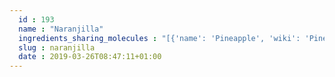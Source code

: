 ```yaml
---
  id : 193
  name : "Naranjilla"
  ingredients_sharing_molecules : "[{'name': 'Pineapple', 'wiki': 'Pineapple', 'id': 206, 'category': 'Fruit', 'common_molecules': [89594, 5280443, 5280598, 6054, 17100, 7284, 527, 638278, 62572, 6072, 26447, 5363388, 644104, 5280511, 650, 5367719, 13144, 4788, 637775, 61020, 247, 8452, 853433, 638011, 1889, 15394, 5280445, 637566, 429065, 240, 33931, 22386, 5365811, 8130, 798, 6569, 441005, 6561, 7165, 637542, 441484, 107971, 11039, 10448, 31276, 338, 7288, 8723, 11552, 79803, 1110, 6050, 6986, 11124, 5318042, 31260, 2345, 5280863, 784, 8857, 439341, 7150, 1549026, 61641, 126, 998, 7847, 445070, 768, 8091, 323, 1183, 9862, 5281708, 637511, 5284503, 802, 180, 72, 61503, 643941, 999, 439246, 244, 5284639, 16821, 8768, 439263, 1130, 7824, 454, 107, 878, 12180, 444539, 18635, 8038, 7858, 10393, 5315892, 11509, 6184, 643779, 6251, 439533, 11128, 7654]}, {'name': 'Guava', 'wiki': 'Guava', 'id': 183, 'category': 'Fruit', 'common_molecules': [89594, 5280443, 5280598, 6054, 8908, 7284, 527, 638278, 62572, 6072, 26447, 5363388, 644104, 5280511, 650, 5367719, 13144, 4788, 637775, 61020, 247, 8452, 853433, 638011, 1889, 15394, 5280445, 17100, 637566, 429065, 240, 33931, 22386, 5365811, 8130, 798, 6569, 441005, 6561, 7165, 637542, 441484, 107971, 5284639, 10448, 31276, 338, 7288, 8723, 11552, 79803, 1110, 6050, 6986, 11124, 5318042, 31260, 2345, 5280863, 784, 8857, 439341, 7150, 1549026, 126, 998, 7847, 445070, 768, 323, 1183, 9862, 5281708, 637511, 5284503, 802, 180, 72, 61503, 643941, 999, 439246, 244, 16821, 8768, 439263, 1130, 7824, 454, 107, 878, 12180, 444539, 18635, 8038, 7858, 10393, 5315892, 11509, 6184, 643779, 6251, 439533, 11128, 7654]}, {'name': 'Papaya', 'wiki': 'Papaya', 'id': 196, 'category': 'Fruit', 'common_molecules': [89594, 5280443, 5280598, 6054, 8908, 7284, 527, 638278, 6072, 26447, 5363388, 644104, 5280511, 650, 5367719, 13144, 4788, 637775, 61020, 247, 8452, 853433, 638011, 1889, 15394, 5280445, 17100, 637566, 429065, 240, 33931, 22386, 5365811, 8130, 798, 6569, 441005, 6561, 7165, 637542, 441484, 107971, 11039, 10448, 31276, 338, 7288, 8723, 11552, 79803, 1110, 6050, 6986, 5318042, 31260, 2345, 5280863, 784, 8857, 439341, 7150, 1549026, 126, 998, 7847, 445070, 768, 8091, 323, 1183, 9862, 5281708, 637511, 5284503, 802, 180, 72, 61503, 643941, 999, 439246, 244, 5284639, 16821, 8768, 439263, 1130, 7824, 454, 107, 878, 12180, 444539, 18635, 8038, 7858, 10393, 5315892, 11509, 6184, 643779, 6251, 439533, 11128, 7654]}, {'name': 'Apple', 'wiki': 'Apple', 'id': 162, 'category': 'Fruit', 'common_molecules': [89594, 5280443, 5280598, 6054, 8908, 7284, 527, 638278, 6072, 26447, 5363388, 644104, 5280511, 650, 5367719, 13144, 4788, 637775, 61020, 247, 8452, 853433, 638011, 1889, 15394, 5280445, 17100, 637566, 429065, 240, 33931, 22386, 5365811, 8130, 798, 6569, 441005, 6561, 7165, 637542, 441484, 107971, 11039, 10448, 31276, 338, 7288, 8723, 11552, 79803, 1110, 6050, 6986, 5318042, 31260, 2345, 5280863, 784, 8857, 439341, 7150, 1549026, 126, 998, 7847, 445070, 768, 8091, 323, 1183, 9862, 5281708, 637511, 5284503, 802, 180, 72, 61503, 643941, 999, 439246, 244, 5284639, 8768, 439263, 1130, 7824, 454, 107, 878, 12180, 444539, 18635, 8038, 7858, 10393, 5315892, 11509, 6184, 643779, 6251, 439533, 11128, 7654]}, {'name': 'Melon', 'wiki': 'Melon', 'id': 191, 'category': 'Fruit', 'common_molecules': [89594, 5280443, 5280598, 6054, 8908, 7284, 527, 638278, 6072, 26447, 5363388, 644104, 5280511, 650, 5367719, 13144, 4788, 637775, 61020, 247, 8452, 853433, 638011, 1889, 15394, 5280445, 17100, 637566, 240, 33931, 22386, 5365811, 8130, 798, 6569, 441005, 6561, 637542, 441484, 107971, 11039, 10448, 31276, 338, 7288, 8723, 11552, 79803, 1110, 6050, 6986, 11124, 5318042, 31260, 2345, 5280863, 784, 8857, 439341, 7150, 1549026, 61641, 126, 998, 7847, 445070, 768, 323, 643941, 1183, 9862, 5281708, 637511, 5284503, 802, 180, 72, 61503, 529253, 999, 439246, 244, 5284639, 8768, 439263, 1130, 7824, 454, 107, 878, 12180, 444539, 18635, 8038, 7858, 10393, 5315892, 11509, 6184, 643779, 6251, 439533, 11128, 7654]}]"
  slug : naranjilla
  date : 2019-03-26T08:47:11+01:00
---
```



